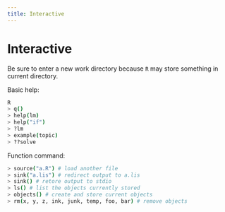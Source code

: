 ```yaml
---
title: Interactive
---
```



Interactive
===========

Be sure to enter a new work directory because `R` may store something in current directory.

Basic help:

```sh
R
> q()
> help(lm)
> help("if")
> ?lm
> example(topic)
> ??solve
```

Function command:

```sh
> source("a.R") # load another file
> sink("a.lis") # redirect output to a.lis
> sink() # retore output to stdio
> ls() # list the objects currently stored
> objects() # create and store current objects
> rm(x, y, z, ink, junk, temp, foo, bar) # remove objects

```
